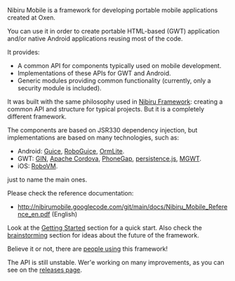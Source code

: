 Nibiru Mobile is a framework for developing portable mobile applications created at Oxen.

You can use it in order to create portable HTML-based (GWT) application and/or native Android applications reusing most of the code.

It provides:
 * A common API for components typically used on mobile development.
 * Implementations of these APIs for GWT and Android.
 * Generic modules providing common functionality (currently, only a security module is included).

It was built with the same philosophy used in [Nibiru Framework](https://github.com/lbrasseur/nibiru): creating a common API and structure for typical projects. But it is a completely different framework.

The components are based on JSR330 dependency injection, but implementations are based on many technologies, such as:

 * Android: [Guice](http://code.google.com/p/google-guice/), [RoboGuice](http://code.google.com/p/roboguice/), [OrmLite](http://ormlite.com/).
 * GWT: [GIN](http://code.google.com/p/google-gin/), [Apache Cordova](http://incubator.apache.org/cordova/), [PhoneGap](http://phonegap.com/), [persistence.js](http://persistencejs.org/), [MGWT](http://www.m-gwt.com/).
 * iOS: [RoboVM](http://robovm.com/).

just to name the main ones.

Please check the reference documentation:
 * http://nibirumobile.googlecode.com/git/main/docs/Nibiru_Mobile_Reference_en.pdf (English)

Look at the [Getting Started](https://github.com/lbrasseur/nibirumobile/wiki/GettingStarted) section for a quick start. Also check the [brainstorming](https://github.com/lbrasseur/nibirumobile/wiki/Brainstorming) section for ideas about the future of the framework.

Believe it or not, there are [people using](https://github.com/lbrasseur/nibirumobile/wiki/WhoIsUsingThis) this framework!

The API is still unstable. Wer'e working on many improvements, as you can see on the [releases page](https://github.com/lbrasseur/nibirumobile/wiki/Releases).

